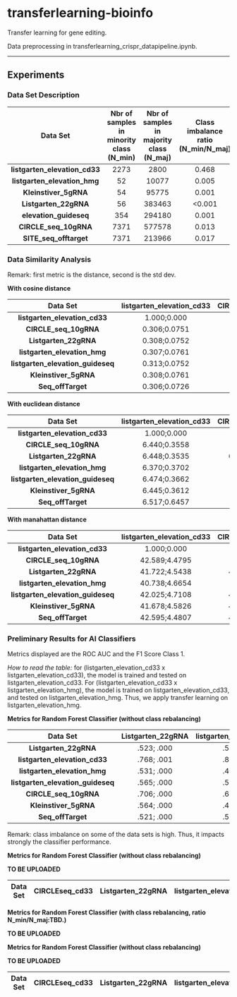 # transferlearning-bioinfo

Transfer learning for gene editing.

Data preprocessing in transferlearning_crispr_datapipeline.ipynb.


------

## Experiments

### Data Set Description

| Data Set                       | **Nbr of samples in minority class (N_min)** | **Nbr of samples in majority class (N_maj)** | **Class imbalance ratio (N_min/N_maj)** |
|:---:|:---:|:---:|:---:|
|**listgarten_elevation_cd33**  |2273|2800|0.468|
|**listgarten_elevation_hmg**   |52|10077|0.005|
| **Kleinstiver_5gRNA**         |54|95775|0.001|
| **Listgarten_22gRNA**         |56|383463|<0.001|
| **elevation_guideseq**        |354|294180|0.001|
| **CIRCLE_seq_10gRNA**         |7371|577578|0.013|
| **SITE_seq_offtarget**        |7371|213966|0.017|


### Data Similarity Analysis

Remark: first metric is the distance, second is the std dev.


**With cosine distance**

| Data Set                       | **listgarten_elevation_cd33** | **CIRCLE_seq_10gRNA** | **Listgarten_22gRNA** | **listgarten_elevation_hmg** | **listgarten_elevation_guideseq** | **Kleinstiver_5gRNA** | **Seq_offTarget** |
|:---:|:---:|:---:|:---:|:---:|:---:|:---:|:---:|
|**listgarten_elevation_cd33**|1.000;0.000|0.305;0.0750|0.309;0.0749|0.307;0.0758|**0.313;0.0750**|0.308;0.0760|0.305;0.0725|
|**CIRCLE_seq_10gRNA**|0.306;0.0751|1.000;0.000|0.327;0.0682|0.311;0.0813|**0.369;0.1429**|0.333;0.0752|0.329;0.0858|
|**Listgarten_22gRNA**|0.308;0.0752|0.327;0.0685|1.000;0.000|0.311;0.0723|0.337;0.0678|**0.339;0.0743**|0.325;0.0700|
|**listgarten_elevation_hmg**|0.307;0.0761|0.311;0.0816|0.311;0.0723|1.000;0.000|**0.340;0.080**|0.324;0.0712|0.326;0.0850|
|**listgarten_elevation_guideseq**|0.313;0.0752|**0.368;0.142**|0.337;0.0677|0.340;0.0810|1.000;0.000|0.343;0.0738|0.340;0.0870|
|**Kleinstiver_5gRNA**|0.308;0.0761|0.333;0.0751|0.340;0.0745|0.324;0.0751|**0.343.0.0739**|1.000;0.000|0.336;0.0743|
|**Seq_offTarget**|0.306;0.0726|0.329;0.0849|0.325;0.0698|0.325;0.0850|**0.340;0.0867**|0.336;0.0741|1.000;0.000|


**With euclidean distance**

| Data Set                       | **listgarten_elevation_cd33** | **CIRCLE_seq_10gRNA** | **Listgarten_22gRNA** | **listgarten_elevation_hmg** | **listgarten_elevation_guideseq** | **Kleinstiver_5gRNA** | **Seq_offTarget** |
|:---:|:---:|:---:|:---:|:---:|:---:|:---:|:---:|
|**listgarten_elevation_cd33**|1.000;0.000|6.435;0.3571|6.446;0.3555|6.377;0.3682|6.473;0.3657|6.445;0.3613|**6.518;0.3479**|
|**CIRCLE_seq_10gRNA**|6.440;0.3558|1.000;0.000|6.8188;0.3558|6.8188;0.4231|6.5936;0.8479|6.774;0.3954|**6.836;0.4774**|
|**Listgarten_22gRNA**|6.448;0.3535|6.8122;0.3558|1.000;0.000|6.8418;0.3736|6.8214;0.3610|6.764;0.3912|**6.890;0.3594**|
|**listgarten_elevation_hmg**|6.370;0.3702|6.816;0.4217|**6.838;0.3734**|1.000;0.000|6.734;0.4130|6.776;0.3769|6.8191;0.455|
|**listgarten_elevation_guideseq**|6.474;0.3662|6.601;0.8409|6.822;0.3615|6.729;0.4142|1.000;0.000|6.787;0.3953|**6.849;0.4794**|
|**Kleinstiver_5gRNA**|6.445;0.3612|6.777;0.3953|6.760;0.3900|6.778;0.3755|6.785;0.3953||1.000;0.000|**6.830;0.3891**|
|**Seq_offTarget**|6.517;0.6457|6.842;0.4700|**6.890;0.3635**|6.815;0.4538|6.847;0.4891|6.825;0.3875|1.000;0.000|


**With manahattan distance**

| Data Set                       | **listgarten_elevation_cd33** | **CIRCLE_seq_10gRNA** | **Listgarten_22gRNA** | **listgarten_elevation_hmg** | **listgarten_elevation_guideseq** | **Kleinstiver_5gRNA** | **Seq_offTarget** |
|:---:|:---:|:---:|:---:|:---:|:---:|:---:|:---:|
|**listgarten_elevation_cd33**|1.000;0.000|41.6;4.5378|41.74;4.5368|40.738;4.6646|**42.021;4.7192**|41.684;4.5621|
|**CIRCLE_seq_10gRNA**|42.589;4.4795|1.000;0.000|41.597;4.5693|46.545;4.8104|46.66;5.646|44.262;9.9444|46.1;5.2976|**47.028;6.1212**|
|**Listgarten_22gRNA**|41.722;4.5438|46.574;4.8028|1.000;0.000|46.967;5.0615|46.631;4.904|45.896;5.2119|**47.606;4.9613**|
|**listgarten_elevation_hmg**|40.738;4.6654|46.678;5.646|**46.948;5.0649**|1.000;0.000|45.453;5.5452|46.079;5.0089|46.693;6.0134|
|**listgarten_elevation_guideseq**|42.025;4.7108|44.163;9.9993|46.689;4.8987|45.44;5.5185|1.000;0.000|46.209;5.3147|**47.085;6.2768**|
|**Kleinstiver_5gRNA**|41.678;4.5826|46.052;5.2949|45.901;5.206|46.05;5.0109|46.189;5.2985|1.000;0.000|**46.762;5.2929**|
|**Seq_offTarget**|42.595;4.4807|46.972;6.1519|**47.576;4.9611**|46.659;6.0138|47.174;6.2522|46.793;5.2886|1.000;0.000|



### Preliminary Results for AI Classifiers

Metrics displayed are the ROC AUC and the F1 Score Class 1.

*How to read the table:* for (listgarten_elevation_cd33 x listgarten_elevation_cd33), the model is trained and tested on listgarten_elevation_cd33. For (listgarten_elevation_cd33 x listgarten_elevation_hmg), the model is trained on listgarten_elevation_cd33, and tested on listgarten_elevation_hmg. Thus, we apply transfer learning on listgarten_elevation_hmg. 


**Metrics for Random Forest Classifier (without class rebalancing)**


| Data Set                       | **Listgarten_22gRNA** | **listgarten_elevation_cd33** | **listgarten_elevation_hmg** | **listgarten_elevation_guideseq** | **CIRCLE_seq_10gRNA** | **Kleinstiver_5gRNA** | **Seq_offTarget** |
|:---:|:---:|:---:|:---:|:---:|:---:|:---:|:---:|
|**Listgarten_22gRNA**|.523; .000|.517; .000|.530; .000|.499; .000|.501; .000|.496; .000|.517; .000|
|**listgarten_elevation_cd33**|.768; .001|.879; .768|.626; .015|.620; .004|.753; .051|.634; .002|.707; .082|
|**listgarten_elevation_hmg**|.531; .000|.476; .000|.589; .000|.735; .000|.606; .000|.508; .036|.536; .000|
|**listgarten_elevation_guideseq**|.565; .000|.521; .000|.644; .000|.734; .000|.565; .068|.522; .000|.553; .009|
|**CIRCLE_seq_10gRNA**|.706; .000|.623; .000|.575; .000|.944; .126|.883; .449|.645; .000|.761; .177|
|**Kleinstiver_5gRNA**|.564; .000|.490; .000|.551; .000|.504; .000|.506; .000|.595; .100|.554; .000|
|**Seq_offTarget**|.521; .000|.556; .000|.552; .000|.588; .046|.658; .130|.567; .000|.894; .434|

Remark: class imbalance on some of the data sets is high. Thus, it impacts strongly the classifier performance.

**Metrics for Random Forest Classifier (without class rebalancing)**

**TO BE UPLOADED**

| Data Set                       | **CIRCLEseq_cd33** | **Listgarten_22gRNA** | **listgarten_elevation_hmg** | **listgarten_elevation_guideseq** | **CIRCLE_seq_10gRNA** | **Kleinstiver_5gRNA** | **Seq_offTarget** |
|:---:|:---:|:---:|:---:|:---:|:---:|:---:|:---:|

**Metrics for Random Forest Classifier (with class rebalancing, ratio N_min/N_maj:TBD.)**

**TO BE UPLOADED**

**Metrics for Random Forest Classifier (without class rebalancing)**

**TO BE UPLOADED**

| Data Set                       | **CIRCLEseq_cd33** | **Listgarten_22gRNA** | **listgarten_elevation_hmg** | **listgarten_elevation_guideseq** | **CIRCLE_seq_10gRNA** | **Kleinstiver_5gRNA** | **Seq_offTarget** |
|:---:|:---:|:---:|:---:|:---:|:---:|:---:|:---:|

